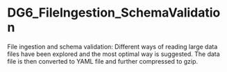 # DG6_FileIngestion_SchemaValidation
File ingestion and schema validation: Different ways of reading large data files have been explored and the most optimal way is suggested. The data file is then converted to YAML file and further compressed to gzip.
